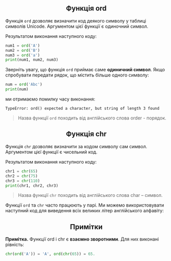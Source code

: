 
<h2 align="center"><b>Функція ord</b></h2>

Функція `ord` дозволяє визначити код деякого символу у таблиці символів Unicode. Аргументом цієї функції є одиночний символ.

Результатом виконання наступного коду:
```python
num1 = ord('A')
num2 = ord('B')
num3 = ord('a')
print(num1, num2, num3)

```
Зверніть увагу, що функція `ord` приймає саме **одиничний символ**. Якщо спробувати передати рядок, що містить більше одного символу:

```python
num = ord('Abc')
print(num)
```

ми отримаємо помилку часу виконання:

`TypeError: ord() expected a character, but string of length 3 found`

> Назва функції `ord` походить від англійського слова order - порядок.

<h2 align="center"><b>Функція chr</b></h2>

Функція `chr` дозволяє визначити за кодом символу сам символ. Аргументом цієї функції є чисельний код.

Результатом виконання наступного коду:
```python
chr1 = chr(65)
chr2 = chr(75)
chr3 = chr(110)
print(chr1, chr2, chr3)

```
> Назва функції `chr` походить від англійського слова char – символ.

Функції `ord` та `chr` часто працюють у парі. Ми можемо використовувати наступний код для виведення всіх великих літер англійського алфавіту:

<h2 align="center"><b>Примітки</b></h2>

**Примітка.** Функції ord і chr є **взаємно зворотними**. Для них виконані рівність:

```python
chr(ord('A')) = 'A', ord(chr(65)) = 65.
```